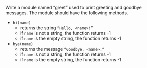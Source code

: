 Write a module named “greet” used to print greeting and goodbye messages. The module should have the following methods.

* `hi(name)`
  * returns the string `“Hello, <name>!”`
  * if `name` is not a string, the function returns -1
  * if `name` is  the empty string, the function returns -1
* `bye(name)`
  * returns the message `“Goodbye, <name>.“`
  * if `name` is not a string, the function returns -1
  * if `name` is  the empty string, the function returns -1
